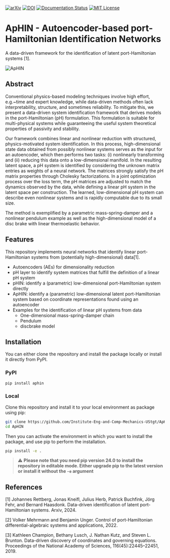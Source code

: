 <!-- PROJECT SHIELDS -->

[![arXiv][arxiv-shield]][arxiv-url]
[![DOI][doi-shield]][doi-url]
[![Documentation Status][docs-shield]][docs-url]
[![MIT License][license-shield]][license-url]

# ApHIN - Autoencoder-based port-Hamiltonian Identification Networks
A data-driven framework for the identification of latent port-Hamiltonian systems [1].

![ApHIN](https://github.com/user-attachments/assets/0764f063-ced4-4b8e-af84-a7772c7d5c30)

## Abstract
Conventional physics-based modeling techniques involve high effort, e.g.~time and expert knowledge, while data-driven methods often lack interpretability, structure, and sometimes reliability. To mitigate this, we present a data-driven system identification framework that derives models in the port-Hamiltonian (pH) formulation. 
This formulation is suitable for multi-physical systems while guaranteeing the useful system theoretical properties of passivity and stability. 

Our framework combines linear and nonlinear reduction with structured, physics-motivated system identification. 
In this process, high-dimensional state data obtained from possibly nonlinear systems serves as the input for an autoencoder, which then performs two tasks: (i) nonlinearly transforming and (ii) reducing this data onto a low-dimensional manifold. In the resulting latent space, a pH system is identified by considering the unknown matrix entries as weights of a neural network. The matrices strongly satisfy the pH matrix properties through Cholesky factorizations. In a joint optimization process over the loss term, the pH matrices are adjusted to match the dynamics observed by the data, while defining a linear pH system in the latent space per construction.
The learned, low-dimensional pH system can describe even nonlinear systems and is rapidly computable due to its small size.

The method is exemplified by a parametric mass-spring-damper and a nonlinear pendulum example as well as the high-dimensional model of a disc brake with linear thermoelastic behavior.

## Features
This repository implements neural networks that identify linear port-Hamiltonian systems from (potentially high-dimensional) data[1].
* Autoencoders (AEs) for dimensionality reduction
* pH layer to identify system matrices that fulfill the definition of a linear pH system
* pHIN: identify a (parametric) low-dimensional port-Hamiltonian system directly
* ApHIN: identify a (parametric) low-dimensional latent port-Hamiltonian system based on coordinate representations found using an autoencoder
* Examples for the identification of linear pH systems from data
  * One-dimensional mass-spring-damper chain
  * Pendulum
  * discbrake model
  
## Installation

You can either clone the repository and install the package locally or install it directly from PyPI.

### PyPI

```bash
pip install aphin
```

### Local
Clone this repository and install it to your local environment as package using pip:

```bash
git clone https://github.com/Institute-Eng-and-Comp-Mechanics-UStgt/ApHIN.git
cd ApHIN
```
Then you can activate the environment in which you want to install the package, and use pip to perform the installation.
```bash
pip install -e .
```

> :warning: **Please note that you need pip version 24.0 to install the repository in editable mode. Either upgrade pip to the latest version or install it without the ```-e``` argument**

## References

[1] Johannes Rettberg, Jonas Kneifl, Julius Herb, Patrick Buchfink, Jörg Fehr, and Bernard Haasdonk. Data-driven identification of latent port-Hamiltonian systems. Arxiv, 2024.

[2] Volker Mehrmann and Benjamin Unger. Control of port-Hamiltonian differential-algebraic
systems and applications, 2022.

[3] Kathleen Champion, Bethany Lusch, J. Nathan Kutz, and Steven L. Brunton. Data-driven
discovery of coordinates and governing equations. Proceedings of the National Academy of
Sciences, 116(45):22445–22451, 2019.

[license-shield]: https://img.shields.io/github/license/Institute-Eng-and-Comp-Mechanics-UStgt/ApHIN.svg
[license-url]: https://github.com/Institute-Eng-and-Comp-Mechanics-UStgt/ApHIN/blob/main/LICENSE
[doi-shield]: https://img.shields.io/badge/doi-10.18419%2Fdarus--4446-d45815.svg
[doi-url]: https://doi.org/10.18419/darus-4446
[arxiv-shield]: https://img.shields.io/badge/arXiv-2408.08185-b31b1b.svg
[arxiv-url]: https://doi.org/10.48550/arXiv.2408.08185
[docs-url]: https://Institute-Eng-and-Comp-Mechanics-UStgt.github.io/ApHIN
[docs-shield]: https://img.shields.io/badge/docs-online-blue.svg

